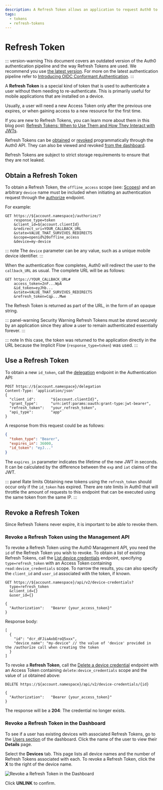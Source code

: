 ```yaml
---
description: A Refresh Token allows an application to request Auth0 to issue a new id_token directly, without needing to re-authenticate the user.
tags:
  - tokens
  - refresh-tokens
---
```


# Refresh Token

::: version-warning
This document covers an outdated version of the Auth0 authentication pipeline and the way Refresh Tokens are used. We recommend you use <a href="/tokens/refresh-token">the latest version</a>. For more on the latest authentication pipeline refer to [Introducing OIDC Conformant Authentication](/api-auth/intro).
:::

A **Refresh Token** is a special kind of token that is used to authenticate a user without them needing to re-authenticate. This is primarily useful for mobile applications that are installed on a device.

Usually, a user will need a new Access Token only after the previous one expires, or when gaining access to a new resource for the first time.

If you are new to Refresh Tokens, you can learn more about them in this blog post: [Refresh Tokens: When to Use Them and How They Interact with JWTs](https://auth0.com/blog/refresh-tokens-what-are-they-and-when-to-use-them/).

Refresh Tokens can be [obtained](#obtain-a-refresh-token) or [revoked](#revoke-a-refresh-token-using-the-management-api) programmatically through the Auth0 API. They can also be viewed and revoked [from the dashboard](#revoke-a-refresh-token-in-the-dashboard).

Refresh Tokens are subject to strict storage requirements to ensure that they are not leaked.

## Obtain a Refresh Token

To obtain a Refresh Token, the `offline_access` scope (see: [Scopes](/scopes)) and an arbitrary `device` name must be included when initiating an authentication request through the [authorize](/api/authentication/reference#authorize-application) endpoint.

For example:

```text
GET https://${account.namespace}/authorize/?
    response_type=token
    &client_id=${account.clientId}
    &redirect_uri=YOUR_CALLBACK_URL
    &state=VALUE_THAT_SURVIVES_REDIRECTS
    &scope=openid%20offline_access
    &device=my-device
```

::: note
The `device` parameter can be any value, such as a unique mobile device identifier.
:::

When the authentication flow completes, Auth0 will redirect the user to the `callback_URL` as usual.
The complete URL will be as follows:

```text
GET https://YOUR_CALLBACK_URL#
    access_token=2nF...WpA
    &id_token=eyJhb...
    &state=VALUE_THAT_SURVIVES_REDIRECTS
    &refresh_token=Cqp...Mwe
```

The Refresh Token is returned as part of the URL, in the form of an opaque string.

::: panel-warning Security Warning
Refresh Tokens must be stored securely by an application since they allow a user to remain authenticated essentially forever.
:::

::: note
In this case, the token was returned to the application directly in the URL because the Implicit Flow (`response_type=token`) was used.
:::

## Use a Refresh Token

To obtain a new `id_token`, call the [delegation](/api/authentication/reference#delegation) endpoint in the Authentication API:

```text
POST https://${account.namespace}/delegation
Content-Type: 'application/json'
{
  "client_id":       "${account.clientId}",
  "grant_type":      "urn:ietf:params:oauth:grant-type:jwt-bearer",
  "refresh_token":   "your_refresh_token",
  "api_type":        "app"
}
```

A response from this request could be as follows:

```json
{
  "token_type": "Bearer",
  "expires_in": 36000,
  "id_token": "eyJ..."
}
```

The `expires_in` parameter indicates the lifetime of the new JWT in seconds. It can be calculated by the difference between the `exp` and `iat` claims of the JWT.

::: panel Rate limits
Obtaining new tokens using the `refresh_token` should occur only if the `id_token` has expired. There are rate limits in Auth0 that will throttle the amount of requests to this endpoint that can be executed using the same token from the same IP.
:::


## Revoke a Refresh Token

Since Refresh Tokens never expire, it is important to be able to revoke them.

### Revoke a Refresh Token using the Management API

To revoke a Refresh Token using the Auth0 Management API, you need the `id` of the Refresh Token you wish to revoke. To obtain a list of existing Refresh Tokens, call the [List device credentials](/api/management/v2#!/Device_Credentials/get_device_credentials) endpoint, specifying `type=refresh_token` with an Access Token containing `read:device_credentials` scope. To narrow the results, you can also specify the `client_id` and `user_id` associated with the token, if known.

```text
GET https://${account.namespace}/api/v2/device-credentials?
  type=refresh_token
  &client_id={}
  &user_id={}

{
  "Authorization":   "Bearer {your_access_token}"
}
```

Response body:

```text
[
  {
    "id": "dcr_dFJiaAxbEroQ5xxx",
    "device_name": "my-device" // the value of 'device' provided in the /authorize call when creating the token
  }
]
```

To revoke a __Refresh Token__, call the [Delete a device credential](/api/management/v2#!/Device_Credentials/delete_device_credentials_by_id) endpoint with an Access Token containing `delete:device_credentials` scope and the value of `id` obtained above:

```text
DELETE https://${account.namespace}/api/v2/device-credentials/{id}

{
  "Authorization":   "Bearer {your_access_token}"
}

```

The response will be a **204**: The credential no longer exists.

### Revoke a Refresh Token in the Dashboard

To see if a user has existing devices with associated Refresh Tokens, go to the [Users section](${manage_url}/#/users) of the dashboard. Click the name of the user to view their **Details** page.

Select the **Devices** tab. This page lists all device names and the number of Refresh Tokens associated with each. To revoke a Refresh Token, click the **X** to the right of the device name.

![Revoke a Refresh Token in the Dashboard](/media/articles/tokens/legacy/dashboard-revoke-refresh-token.png)

Click **UNLINK** to confirm.
